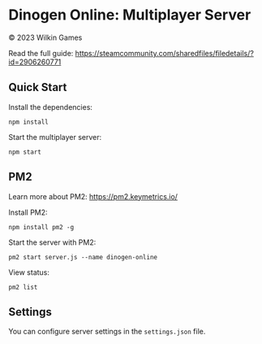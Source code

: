 # Dinogen Online: Multiplayer Server
© 2023 Wilkin Games

Read the full guide: https://steamcommunity.com/sharedfiles/filedetails/?id=2906260771

## Quick Start
Install the dependencies:

`npm install`

Start the multiplayer server:

`npm start`

## PM2
Learn more about PM2: https://pm2.keymetrics.io/

Install PM2:

`npm install pm2 -g`

Start the server with PM2:

`pm2 start server.js --name dinogen-online`

View status:

`pm2 list`

## Settings
You can configure server settings in the `settings.json` file.
